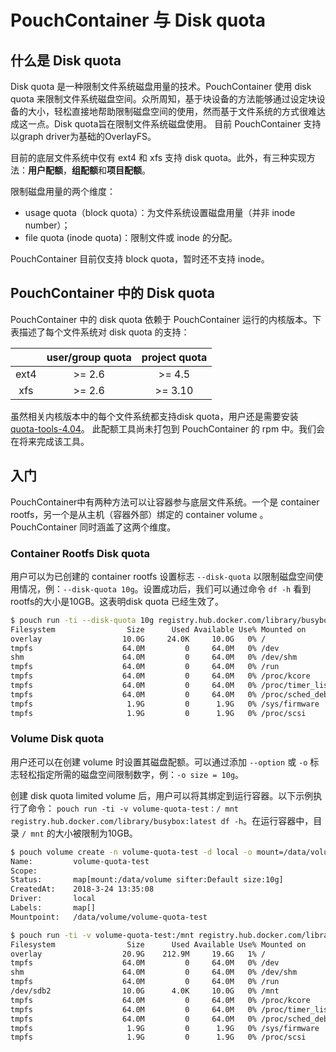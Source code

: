 # PouchContainer 与 Disk quota

## 什么是 Disk quota

Disk quota 是一种限制文件系统磁盘用量的技术。PouchContainer 使用 disk quota 来限制文件系统磁盘空间。众所周知，基于块设备的方法能够通过设定块设备的大小，轻松直接地帮助限制磁盘空间的使用，然而基于文件系统的方式很难达成这一点。Disk quota旨在限制文件系统磁盘使用。 目前 PouchContainer 支持以graph driver为基础的OverlayFS。

目前的底层文件系统中仅有 ext4 和 xfs 支持 disk quota。此外，有三种实现方法：**用户配额**，**组配额**和**项目配额**。

限制磁盘用量的两个维度：

* usage quota（block quota）：为文件系统设置磁盘用量（并非 inode number）；
* file quota (inode quota)：限制文件或 inode 的分配。

PouchContainer 目前仅支持 block quota，暂时还不支持 inode。

## PouchContainer 中的 Disk quota 

PouchContainer 中的 disk quota 依赖于 PouchContainer 运行的内核版本。下表描述了每个文件系统对 disk quota 的支持：

|| user/group quota | project quota|
|:---:| :----:| :---:|
|ext4| >= 2.6|>= 4.5|
|xfs|>= 2.6|>= 3.10|

虽然相关内核版本中的每个文件系统都支持disk quota，用户还是需要安装 [quota-tools-4.04](https://nchc.dl.sourceforge.net/project/linuxquota/quota-tools/4.04/quota-4.04.tar.gz)。
此配额工具尚未打包到 PouchContainer 的 rpm 中。我们会在将来完成该工具。

## 入门

PouchContainer中有两种方法可以让容器参与底层文件系统。一个是 container rootfs，另一个是从主机（容器外部）绑定的 container volume 。PouchContainer 同时涵盖了这两个维度。

### Container Rootfs Disk quota

用户可以为已创建的 container rootfs 设置标志 `--disk-quota` 以限制磁盘空间使用情况，例：`--disk-quota 10g`。设置成功后，我们可以通过命令 `df -h` 看到rootfs的大小是10GB。这表明disk quota 已经生效了。

```bash
$ pouch run -ti --disk-quota 10g registry.hub.docker.com/library/busybox:latest df -h
Filesystem                Size      Used Available Use% Mounted on
overlay                  10.0G     24.0K     10.0G   0% /
tmpfs                    64.0M         0     64.0M   0% /dev
shm                      64.0M         0     64.0M   0% /dev/shm
tmpfs                    64.0M         0     64.0M   0% /run
tmpfs                    64.0M         0     64.0M   0% /proc/kcore
tmpfs                    64.0M         0     64.0M   0% /proc/timer_list
tmpfs                    64.0M         0     64.0M   0% /proc/sched_debug
tmpfs                     1.9G         0      1.9G   0% /sys/firmware
tmpfs                     1.9G         0      1.9G   0% /proc/scsi
```

### Volume Disk quota

用户还可以在创建 volume 时设置其磁盘配额。可以通过添加 `--option` 或 `-o` 标志轻松指定所需的磁盘空间限制数字，例：`-o size = 10g`。


创建 disk quota limited volume 后，用户可以将其绑定到运行容器。以下示例执行了命令：
`pouch run -ti -v volume-quota-test：/ mnt registry.hub.docker.com/library/busybox:latest df -h`。在运行容器中，目录 `/ mnt` 的大小被限制为10GB。

```bash
$ pouch volume create -n volume-quota-test -d local -o mount=/data/volume -o size=10g
Name:         volume-quota-test
Scope:
Status:       map[mount:/data/volume sifter:Default size:10g]
CreatedAt:    2018-3-24 13:35:08
Driver:       local
Labels:       map[]
Mountpoint:   /data/volume/volume-quota-test

$ pouch run -ti -v volume-quota-test:/mnt registry.hub.docker.com/library/busybox:latest df -h
Filesystem                Size      Used Available Use% Mounted on
overlay                  20.9G    212.9M     19.6G   1% /
tmpfs                    64.0M         0     64.0M   0% /dev
shm                      64.0M         0     64.0M   0% /dev/shm
tmpfs                    64.0M         0     64.0M   0% /run
/dev/sdb2                10.0G      4.0K     10.0G   0% /mnt
tmpfs                    64.0M         0     64.0M   0% /proc/kcore
tmpfs                    64.0M         0     64.0M   0% /proc/timer_list
tmpfs                    64.0M         0     64.0M   0% /proc/sched_debug
tmpfs                     1.9G         0      1.9G   0% /sys/firmware
tmpfs                     1.9G         0      1.9G   0% /proc/scsi
```
<!--对于科技文章，它包含大量的英文专有名词，很多时候这些全新的科技术语还没有对应的中文翻译，或者其中文翻译并不是开发者最常用的表达方式。比如文章中的“quota”，并没有太多的开发者在其文档或论坛中使用“配额”一词来代替“quota”。 所以在翻译文档的时候我们还是要注意各国开发者习惯的词汇用法。-->
